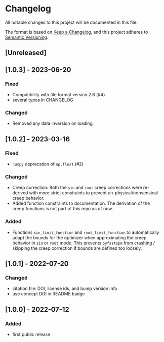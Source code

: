 # Changelog
All notable changes to this project will be documented in this file.

The format is based on [Keep a Changelog](https://keepachangelog.com/en/1.0.0/),
and this project adheres to [Semantic Versioning](https://semver.org/spec/v2.0.0.html).

## [Unreleased]


## [1.0.3] - 2023-06-20
### Fixed
* Compatibility with file format version 2.6 (#4)
* several typos in CHANGELOG

### Changed
* Removed any data inversion on loading.

## [1.0.2] - 2023-03-16
### Fixed
* `numpy` deprecation of `np.float` (#2)

### Changed
* Creep correction: Both the `sin` and `root` creep corrections were re-derived with more strict constraints to prevent un-physical/nonsensical creep behavior.
* Added function constraints to documentation. The derivation of the creep functions is not part of this repo as of now.

### Added
* Functions `sin_limit_function` and `root_limit_function` to automatically adapt the bounds for the optimizer when approximating the creep behavior in `sin` or `root` mode. This prevents `pyfastspm` from crashing / skipping the creep correction if bounds are defined too loosely.

## [1.0.1] - 2022-07-20
###  Changed
* citation file: DOI, license ids, and bump version info
* use concept DOI in README badge

## [1.0.0] - 2022-07-12
### Added
- first public release
